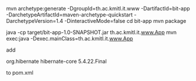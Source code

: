 mvn archetype:generate -DgroupId=th.ac.kmitl.it.www -DartifactId=bit-app -DarchetypeArtifactId=maven-archetype-quickstart -DarchetypeVersion=1.4 -DinteractiveMode=false
cd bit-app
mvn package

java -cp target/bit-app-1.0-SNAPSHOT.jar th.ac.kmitl.it.www.App
mvn exec:java -Dexec.mainClass=th.ac.kmitl.it.www.App

add 
<!-- https://mvnrepository.com/artifact/org.hibernate/hibernate-core -->
<dependency>
    <groupId>org.hibernate</groupId>
    <artifactId>hibernate-core</artifactId>
    <version>5.4.22.Final</version>
</dependency>

to pom.xml